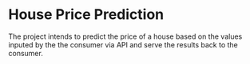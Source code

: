 # House Price Prediction

The project intends to predict the price of a house based on the values inputed by the the consumer via API and serve the results back to the consumer.